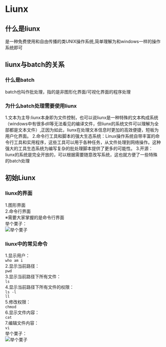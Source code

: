 # Liunx
## 什么是liunx
  是一种免费使用和自由传播的类UNIX操作系统,简单理解为和windows一样的操作系统即可

## liunx与batch的关系
### 什么是batch
  batch也叫作批处理，指的是非图形化界面/可视化界面的程序处理

### 为什么batch处理需要使用liunx
  1.文本为主导:liunx本身即为文件控制，也可以说liunx是一种特殊的文本构成系统（windows中有很多dll等无法看见的编译文件，但liunx的系统文件可以理解为全部都是文本文件）,正因为如此，liunx在处理文本信息时更加的高效便捷，短板为用户化界面。
  2.命令行工具和脚本的强大生态系统：Linux操作系统自带丰富的命令行工具和实用程序，这些工具可以用于各种任务，从文件处理到网络操作。这种强大的工具生态系统为编写复杂的批处理脚本提供了更多的可能性。
  3.开源：liunx的系统是完全开放的，可以根据需要随意改写系统，这也就方便了一些特殊的batch处理

## 初始Liunx
### liunx的界面
  1.图形界面<br>
  2.命令行界面<br>
  ※需要大家掌握的是命令行界面<br>
  举个栗子：<br/>
  ![举个栗子](https://img.ixintu.com/download/jpg/202001/2e6ec91cbd78b42e39ae3e92556b99d4.jpg!con)

### liunx中的常见命令
  1.显示用户：<br>
    `who am i`<br>
  2.显示当前路径：<br>
    `pwd`<br>
  3.显示当前路径下所有文件：<br>
    `ls`<br>
  4.显示当前路径下所有文件的权限：<br>
    `ls -l`<br>
    `ll`<br>
  5.修改权限：<br>
    `chmod`<br>
  6.显示文件内容：<br>
    `cat`<br>
  7.编辑文件内容：<br>
    `vi`<br>
  举个栗子：<br/>
  ![举个栗子](https://img.ixintu.com/download/jpg/202001/2e6ec91cbd78b42e39ae3e92556b99d4.jpg!con)

  
